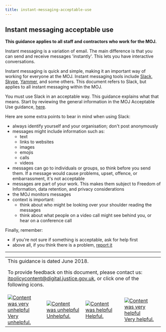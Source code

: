 ```yaml
---
title: instant-messaging-acceptable-use
---
```


## Instant messaging acceptable use

<b>This guidance applies to all staff and contractors who work for the MOJ.</b>

Instant messaging is a variation of email. The main difference is that you can send and receive messages 'instantly'. This lets you have interactive conversations.

Instant messaging is quick and simple, making it an important way of working for everyone at the MOJ. Instant messaging tools include [Slack](https://slack.com/), [Skype](https://www.skype.com/en/), [Yammer](https://www.yammer.com/), and some others. This document refers to Slack, but applies to all instant messaging within the MOJ.

You must use Slack in an acceptable way. This guidance explains what that means. Start by reviewing the general information in the MOJ Acceptable Use guidance, [here](https://intranet.justice.gov.uk/guidance/security/it-computer-security/acceptable-use/).

Here are some extra points to bear in mind when using Slack:

- always identify yourself and your organisation; don't post anonymously
- messages might include information such as:
  - text
  - links to websites
  - images
  - emojis
  - calls
  - videos
- messages can go to individuals or groups, so think before you send them. If a message would cause problems, upset, offence, or embarrassment, it's not acceptable
- messages are part of your work. This makes them subject to Freedom of Information, data retention, and privacy considerations
- the MOJ monitors messages
- context is important:
  - think about who might be looking over your shoulder reading the messages
  - think about what people on a video call might see behind you, or hear on a conference call

Finally, remember:

- if you're not sure if something is acceptable, ask for help first
- above all, if you think there is a problem, [report it](https://intranet.justice.gov.uk/guidance/security/report-a-security-incident/)

---

<table>
<tr><td colspan='4'>This guidance is dated June 2018.
<p>
To provide feedback on this document, please contact us: <a href="mailto:itpolicycontent+instant-messaging-acceptable-use@digital.justice.gov.uk?subject=instant-messaging-acceptable-use">itpolicycontent@digital.justice.gov.uk</a>, or click one of the following icons.</p></td></tr>
<tr>
<td width='25%'><a href="mailto:itpolicycontent+instant-messaging-acceptable-use-2@digital.justice.gov.uk?subject=instant-messaging-acceptable-use-2"><img src="https://intranet.justice.gov.uk/app/uploads/2018/04/DoubleCross.gif" alt="Content was very unhelpful">Very unhelpful.</a></td>
<td width='25%'><a href="mailto:itpolicycontent+instant-messaging-acceptable-use-1@digital.justice.gov.uk?subject=instant-messaging-acceptable-use-1"><img src="https://intranet.justice.gov.uk/app/uploads/2018/04/Cross.gif" alt="Content was unhelpful">Unhelpful.</a></td>
<td width='25%'><a href="mailto:itpolicycontent+instant-messaging-acceptable-use+1@digital.justice.gov.uk?subject=instant-messaging-acceptable-use+1"><img src="https://intranet.justice.gov.uk/app/uploads/2018/04/Tick.gif" alt="Content was helpful">Helpful.</a></td>
<td width='25%'><a href="mailto:itpolicycontent+instant-messaging-acceptable-use+2@digital.justice.gov.uk?subject=instant-messaging-acceptable-use+2"><img src="https://intranet.justice.gov.uk/app/uploads/2018/04/DoubleTick.gif" alt="Content was very helpful">Very helpful.</a></td>
</table>
